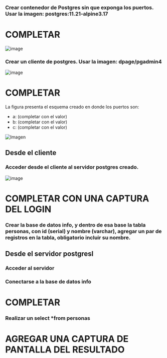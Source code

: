### Crear contenedor de Postgres sin que exponga los puertos. Usar la imagen: postgres:11.21-alpine3.17
# COMPLETAR
![image](https://github.com/user-attachments/assets/ebb1c6c2-b32b-4002-bad8-9fe86cab22b7)

### Crear un cliente de postgres. Usar la imagen: dpage/pgadmin4
![image](https://github.com/user-attachments/assets/40f4b92b-6a0a-4463-8f64-348c2035d0c8)

# COMPLETAR

La figura presenta el esquema creado en donde los puertos son:
- a: (completar con el valor)
- b: (completar con el valor)
- c: (completar con el valor)

![Imagen](img/esquema-ejercicio3.PNG)

## Desde el cliente
### Acceder desde el cliente al servidor postgres creado.
![image](https://github.com/user-attachments/assets/c620c2d1-53d3-4253-917b-4948fc09d2c7)

# COMPLETAR CON UNA CAPTURA DEL LOGIN
### Crear la base de datos info, y dentro de esa base la tabla personas, con id (serial) y nombre (varchar), agregar un par de registros en la tabla, obligatorio incluir su nombre.

## Desde el servidor postgresl
### Acceder al servidor
### Conectarse a la base de datos info
# COMPLETAR
### Realizar un select *from personas
# AGREGAR UNA CAPTURA DE PANTALLA DEL RESULTADO
